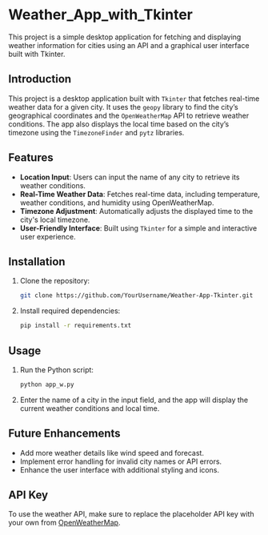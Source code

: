 # Weather_App_with_Tkinter
 This project is a simple desktop application for fetching and displaying weather information for cities using an API and a graphical user interface built with Tkinter.


## Introduction
This project is a desktop application built with `Tkinter` that fetches real-time weather data for a given city. It uses the `geopy` library to find the city’s geographical coordinates and the `OpenWeatherMap` API to retrieve weather conditions. The app also displays the local time based on the city’s timezone using the `TimezoneFinder` and `pytz` libraries.

## Features
- **Location Input**: Users can input the name of any city to retrieve its weather conditions.
- **Real-Time Weather Data**: Fetches real-time data, including temperature, weather conditions, and humidity using OpenWeatherMap.
- **Timezone Adjustment**: Automatically adjusts the displayed time to the city's local timezone.
- **User-Friendly Interface**: Built using `Tkinter` for a simple and interactive user experience.
  
## Installation
1. Clone the repository:
   ```bash
   git clone https://github.com/YourUsername/Weather-App-Tkinter.git
   ```
2. Install required dependencies:
   ```bash
   pip install -r requirements.txt
   ```

## Usage
1. Run the Python script:
   ```bash
   python app_w.py
   ```
2. Enter the name of a city in the input field, and the app will display the current weather conditions and local time.

## Future Enhancements
- Add more weather details like wind speed and forecast.
- Implement error handling for invalid city names or API errors.
- Enhance the user interface with additional styling and icons.

## API Key
To use the weather API, make sure to replace the placeholder API key with your own from [OpenWeatherMap](https://openweathermap.org/).


